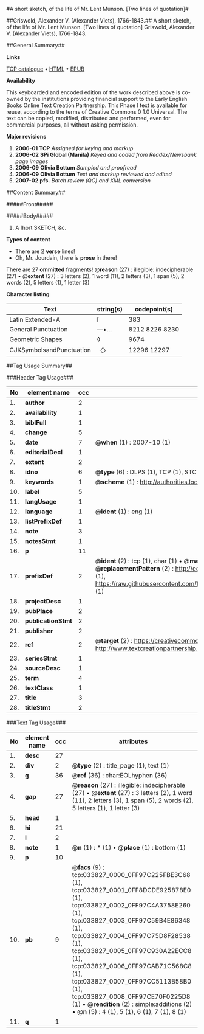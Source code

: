 #A short sketch, of the life of Mr. Lent Munson. [Two lines of quotation]#

##Griswold, Alexander V. (Alexander Viets), 1766-1843.##
A short sketch, of the life of Mr. Lent Munson. [Two lines of quotation]
Griswold, Alexander V. (Alexander Viets), 1766-1843.

##General Summary##

**Links**

[TCP catalogue](http://www.ota.ox.ac.uk/tcp/)  • 
[HTML](http://tei.it.ox.ac.uk/tcp/Texts-HTML/free/N25/N25488.html)  • 
[EPUB](http://tei.it.ox.ac.uk/tcp/Texts-EPUB/free/N25/N25488.epub)

**Availability**

This keyboarded and encoded edition of the
	       work described above is co-owned by the institutions
	       providing financial support to the Early English Books
	       Online Text Creation Partnership. This Phase I text is
	       available for reuse, according to the terms of Creative
	       Commons 0 1.0 Universal. The text can be copied,
	       modified, distributed and performed, even for
	       commercial purposes, all without asking permission.

**Major revisions**

1. __2006-01__ __TCP__ *Assigned for keying and markup*
1. __2006-02__ __SPi Global (Manila)__ *Keyed and coded from Readex/Newsbank page images*
1. __2006-09__ __Olivia Bottum__ *Sampled and proofread*
1. __2006-09__ __Olivia Bottum__ *Text and markup reviewed and edited*
1. __2007-02__ __pfs.__ *Batch review (QC) and XML conversion*

##Content Summary##

#####Front#####

#####Body#####

1. A ſhort SKETCH, &c.

**Types of content**

  * There are 2 **verse** lines!
  * Oh, Mr. Jourdain, there is **prose** in there!

There are 27 **ommitted** fragments! 
 @__reason__ (27) : illegible: indecipherable (27)  •  @__extent__ (27) : 3 letters (2), 1 word (11), 2 letters (3), 1 span (5), 2 words (2), 5 letters (1), 1 letter (3)

**Character listing**


|Text|string(s)|codepoint(s)|
|---|---|---|
|Latin Extended-A|ſ|383|
|General Punctuation|—•…|8212 8226 8230|
|Geometric Shapes|◊|9674|
|CJKSymbolsandPunctuation|〈〉|12296 12297|

##Tag Usage Summary##

###Header Tag Usage###

|No|element name|occ|attributes|
|---|---|---|---|
|1.|__author__|2||
|2.|__availability__|1||
|3.|__biblFull__|1||
|4.|__change__|5||
|5.|__date__|7| @__when__ (1) : 2007-10 (1)|
|6.|__editorialDecl__|1||
|7.|__extent__|2||
|8.|__idno__|6| @__type__ (6) : DLPS (1), TCP (1), STC (1), NOTIS (1), IMAGE-SET (1), EVANS-CITATION (1)|
|9.|__keywords__|1| @__scheme__ (1) : http://authorities.loc.gov/ (1)|
|10.|__label__|5||
|11.|__langUsage__|1||
|12.|__language__|1| @__ident__ (1) : eng (1)|
|13.|__listPrefixDef__|1||
|14.|__note__|3||
|15.|__notesStmt__|1||
|16.|__p__|11||
|17.|__prefixDef__|2| @__ident__ (2) : tcp (1), char (1)  •  @__matchPattern__ (2) : ([0-9\-]+):([0-9IVX]+) (1), (.+) (1)  •  @__replacementPattern__ (2) : http://eebo.chadwyck.com/downloadtiff?vid=$1&page=$2 (1), https://raw.githubusercontent.com/textcreationpartnership/Texts/master/tcpchars.xml#$1 (1)|
|18.|__projectDesc__|1||
|19.|__pubPlace__|2||
|20.|__publicationStmt__|2||
|21.|__publisher__|2||
|22.|__ref__|2| @__target__ (2) : https://creativecommons.org/publicdomain/zero/1.0/ (1), http://www.textcreationpartnership.org/docs/. (1)|
|23.|__seriesStmt__|1||
|24.|__sourceDesc__|1||
|25.|__term__|4||
|26.|__textClass__|1||
|27.|__title__|3||
|28.|__titleStmt__|2||


###Text Tag Usage###

|No|element name|occ|attributes|
|---|---|---|---|
|1.|__desc__|27||
|2.|__div__|2| @__type__ (2) : title_page (1), text (1)|
|3.|__g__|36| @__ref__ (36) : char:EOLhyphen (36)|
|4.|__gap__|27| @__reason__ (27) : illegible: indecipherable (27)  •  @__extent__ (27) : 3 letters (2), 1 word (11), 2 letters (3), 1 span (5), 2 words (2), 5 letters (1), 1 letter (3)|
|5.|__head__|1||
|6.|__hi__|21||
|7.|__l__|2||
|8.|__note__|1| @__n__ (1) : * (1)  •  @__place__ (1) : bottom (1)|
|9.|__p__|10||
|10.|__pb__|9| @__facs__ (9) : tcp:033827_0000_0FF97C225FBE3C68 (1), tcp:033827_0001_0FF8DCDE925878E0 (1), tcp:033827_0002_0FF97C4A3758E260 (1), tcp:033827_0003_0FF97C59B4E86348 (1), tcp:033827_0004_0FF97C75D8F28538 (1), tcp:033827_0005_0FF97C930A22ECC8 (1), tcp:033827_0006_0FF97CAB71C568C8 (1), tcp:033827_0007_0FF97CC5113B58B0 (1), tcp:033827_0008_0FF97CE70F0225D8 (1)  •  @__rendition__ (2) : simple:additions (2)  •  @__n__ (5) : 4 (1), 5 (1), 6 (1), 7 (1), 8 (1)|
|11.|__q__|1||
